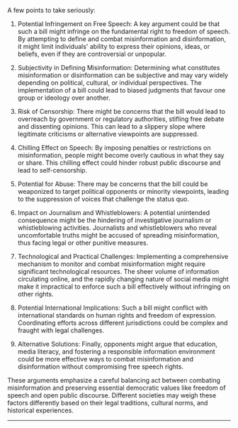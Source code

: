 A few points to take seriously:

1. Potential Infringement on Free Speech: A key argument could be that such a bill might infringe on
the fundamental right to freedom of speech. By attempting to define and combat misinformation
and disinformation, it might limit individuals' ability to express their opinions, ideas, or beliefs, even
if they are controversial or unpopular.

2. Subjectivity in Defining Misinformation: Determining what constitutes misinformation or
disinformation can be subjective and may vary widely depending on political, cultural, or individual
perspectives. The implementation of a bill could lead to biased judgments that favour one group or
ideology over another.

3. Risk of Censorship: There might be concerns that the bill would lead to overreach by government
or regulatory authorities, stifling free debate and dissenting opinions. This can lead to a slippery
slope where legitimate criticisms or alternative viewpoints are suppressed.

4. Chilling Effect on Speech: By imposing penalties or restrictions on misinformation, people might
become overly cautious in what they say or share. This chilling effect could hinder robust public
discourse and lead to self-censorship.

5. Potential for Abuse: There may be concerns that the bill could be weaponized to target political
opponents or minority viewpoints, leading to the suppression of voices that challenge the status
quo.

6. Impact on Journalism and Whistleblowers: A potential unintended consequence might be the
hindering of investigative journalism or whistleblowing activities. Journalists and whistleblowers who
reveal uncomfortable truths might be accused of spreading misinformation, thus facing legal or other
punitive measures.

7. Technological and Practical Challenges: Implementing a comprehensive mechanism to monitor
and combat misinformation might require significant technological resources. The sheer volume of
information circulating online, and the rapidly changing nature of social media might make it
impractical to enforce such a bill effectively without infringing on other rights.

8. Potential International Implications: Such a bill might conflict with international standards on
human rights and freedom of expression. Coordinating efforts across different jurisdictions could be
complex and fraught with legal challenges.

9. Alternative Solutions: Finally, opponents might argue that education, media literacy, and fostering
a responsible information environment could be more effective ways to combat misinformation and
disinformation without compromising free speech rights.

These arguments emphasize a careful balancing act between combating misinformation and
preserving essential democratic values like freedom of speech and open public discourse. Different
societies may weigh these factors differently based on their legal traditions, cultural norms, and
historical experiences.


-----

